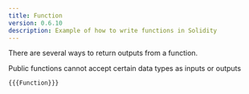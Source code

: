 ```yaml
---
title: Function
version: 0.6.10
description: Example of how to write functions in Solidity
---
```


There are several ways to return outputs from a function.

Public functions cannot accept certain data types as inputs or outputs

```solidity
{{{Function}}}
```
